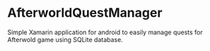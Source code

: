 # AfterworldQuestManager

Simple Xamarin application for android to easily manage quests for Afterwold game using SQLite database.

